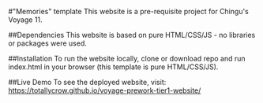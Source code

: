 #"Memories" template 
This website is a pre-requisite project for Chingu's Voyage 11.

##Dependencies 
This website is based on pure HTML/CSS/JS - no libraries or packages were used.

##Installation 
To run the website locally, clone or download repo and run index.html in your browser (this template is pure HTML/CSS/JS).

##Live Demo 
To see the deployed website, visit: https://totallycrow.github.io/voyage-prework-tier1-website/
